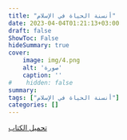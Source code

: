 ```yaml
---
title: "أنسنة الحياة في الإسلام"
date: 2023-04-04T01:21:13+03:00
draft: false
ShowToc: False
hideSummary: true
cover:
    image: img/4.png
    alt: 'صورة'
    caption: ''
#    hidden: false
summary: 
tags: ["أنسنة الحياة في الإسلام"]
categories: []
---
```

[تحميل الكتاب](./../../books/4.pdf)
